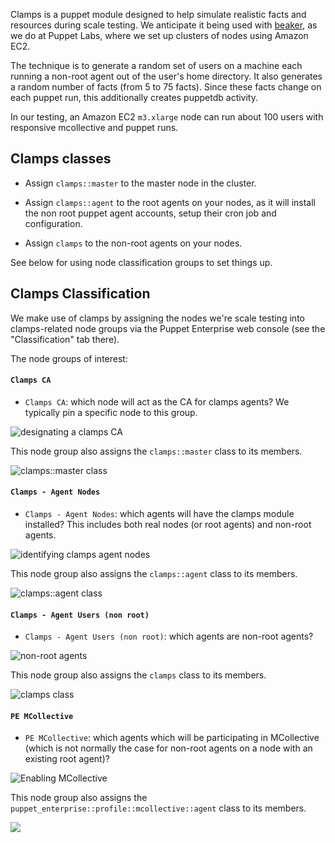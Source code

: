 Clamps is a puppet module designed to help simulate realistic facts and resources during scale testing. We anticipate it being used with  [beaker](https://github.com/puppetlabs/beaker), as we do at Puppet Labs, where we set up clusters of nodes using Amazon EC2.

The technique is to generate a random set of users on a machine each running a non-root agent out of the user's home directory. It also generates a random number of facts (from 5 to 75 facts). Since these facts change on each puppet run, this additionally creates puppetdb activity.

In our testing, an Amazon EC2 `m3.xlarge` node can run about 100 users with responsive mcollective and puppet runs.

## Clamps classes

 - Assign `clamps::master` to the master node in the cluster.

 - Assign `clamps::agent` to the root agents on your nodes, as it will install the non root puppet agent accounts, setup their cron job and configuration.

 - Assign `clamps` to the non-root agents on your nodes.

See below for using node classification groups to set things up.

## Clamps Classification

We make use of clamps by assigning the nodes we're scale testing into clamps-related node groups via the Puppet Enterprise web console (see the "Classification" tab there).

The node groups of interest:

#### `Clamps CA`

 - `Clamps CA`: which node will act as the CA for clamps agents? We typically pin a specific node to this group.

![designating a clamps CA](https://cloud.githubusercontent.com/assets/6259/7121830/edfdc0c2-e1dc-11e4-9760-b9708dea0bf2.png)

This node group also assigns the `clamps::master` class to its members.

![clamps::master class](https://cloud.githubusercontent.com/assets/6259/7147134/4b1fe7ee-e2be-11e4-98a7-2ee3cb7f6de4.png)

#### `Clamps - Agent Nodes`

 - `Clamps - Agent Nodes`: which agents will have the clamps module installed? This includes both real nodes (or root agents) and non-root agents.

![identifying clamps agent nodes](https://cloud.githubusercontent.com/assets/6259/7121873/2b7e6546-e1dd-11e4-8092-17745f1831c1.png)

This node group also assigns the `clamps::agent` class to its members.

![clamps::agent class](https://cloud.githubusercontent.com/assets/6259/7147196/c1c607fc-e2be-11e4-986b-fdb398ca44c8.png)

#### `Clamps - Agent Users (non root)`

 - `Clamps - Agent Users (non root)`: which agents are non-root agents?

![non-root agents](https://cloud.githubusercontent.com/assets/6259/7121939/8ba5e1ba-e1dd-11e4-8e4d-dead97ae07a5.png)

This node group also assigns the `clamps` class to its members.

![clamps class](https://cloud.githubusercontent.com/assets/6259/7147269/6e112244-e2bf-11e4-9d8e-75d15613c113.png)


#### `PE MCollective`

 - `PE MCollective`: which agents which will be participating in MCollective (which is not normally the case for non-root agents on a node with an existing root agent)?

![Enabling MCollective](https://cloud.githubusercontent.com/assets/6259/7121978/c5b4dd7a-e1dd-11e4-8370-e2cb199054d7.png)

This node group also assigns the `puppet_enterprise::profile::mcollective::agent` class to its members.

![](https://cloud.githubusercontent.com/assets/6259/7147303/96d13d4a-e2bf-11e4-8b1e-d072db85cd88.png)
